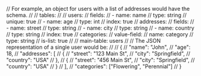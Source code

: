 // For example, an object for users with a list of addresses would have the schema.
//
// tables:
//
//		  users:
//		    fields:
//		      - name: name
//		        type: string
//			    unique: true
//	 	    - name: age
//	 	      type: int
//	 	      index: true
//	 	addresses:
//	 	  fields:
//	 	    - name: street
//	 	      type: string
//	 	    - name: city
//	 	      type: string
//	 	    - name: country
//	 	      type: string
//	 	      index: true
//	 	categories:
//	 	  value-field:
//	 	    name: category
//	 	    type: string
//	 	  is-list: true
//
// main-table: users
//
// The JSON representation of a single user would be:
//
//	{
//	  "name": "John",
//	  "age": 18,
//	  "addresses": [
//	    {
//	      "street": "123 Main St",
//	      "city": "Springfield",
//	      "country": "USA"
//	    },
//	    {
//	      "street": "456 Main St",
//	      "city": "Springfield",
//	      "country": "USA"
//	    }
//	  ],
//	  "categories": ["Flowering", "Perennial"]
//	}
